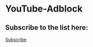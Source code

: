 # YouTube-Adblock

<h2>Subscribe to the list here:</h2>

<a href="https://subscribe.adblockplus.org?location=https%3A%2F%2Fraw.githubusercontent.com%2FL8X%2FYouTube-Adblock%2Fmain%2Fsigned.txt&amp;title=Youtube-Adblock">Subscribe</a>
